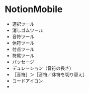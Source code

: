 # NotionMobile
- 選択ツール  
- 消しゴムツール  
- 音符ツール  
- 休符ツール  
- 付点ツール
- 符尾ツール
- パッセージ  
- デュレーション（音符の長さ）  
- ［音符］＞［音符／休符を切り替え］  
- コードアイコン  
- 
